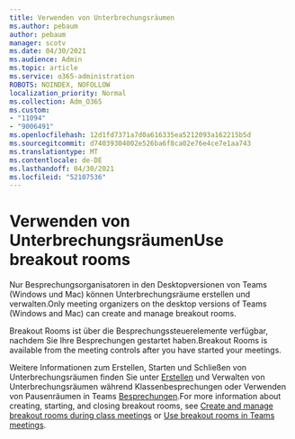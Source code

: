 ```yaml
---
title: Verwenden von Unterbrechungsräumen
ms.author: pebaum
author: pebaum
manager: scotv
ms.date: 04/30/2021
ms.audience: Admin
ms.topic: article
ms.service: o365-administration
ROBOTS: NOINDEX, NOFOLLOW
localization_priority: Normal
ms.collection: Adm_O365
ms.custom:
- "11094"
- "9006491"
ms.openlocfilehash: 12d1fd7371a7d0a616335ea5212093a162215b5d
ms.sourcegitcommit: d74039304002e526ba6f8ca02e76e4ce7e1aa743
ms.translationtype: MT
ms.contentlocale: de-DE
ms.lasthandoff: 04/30/2021
ms.locfileid: "52107536"
---
```

# <a name="use-breakout-rooms"></a><span data-ttu-id="5a448-102">Verwenden von Unterbrechungsräumen</span><span class="sxs-lookup"><span data-stu-id="5a448-102">Use breakout rooms</span></span>

<span data-ttu-id="5a448-103">Nur Besprechungsorganisatoren in den Desktopversionen von Teams (Windows und Mac) können Unterbrechungsräume erstellen und verwalten.</span><span class="sxs-lookup"><span data-stu-id="5a448-103">Only meeting organizers on the desktop versions of Teams (Windows and Mac) can create and manage breakout rooms.</span></span> 

<span data-ttu-id="5a448-104">Breakout Rooms ist über die Besprechungssteuerelemente verfügbar, nachdem Sie Ihre Besprechungen gestartet haben.</span><span class="sxs-lookup"><span data-stu-id="5a448-104">Breakout Rooms is available from the meeting controls after you have started your meetings.</span></span>

<span data-ttu-id="5a448-105">Weitere Informationen zum Erstellen, Starten und Schließen von Unterbrechungsräumen finden Sie unter [Erstellen]() und Verwalten von Unterbrechungsräumen während Klassenbesprechungen oder Verwenden von Pausenräumen in Teams [Besprechungen](https://support.microsoft.com/office/use-breakout-rooms-in-teams-meetings-7de1f48a-da07-466c-a5ab-4ebace28e461).</span><span class="sxs-lookup"><span data-stu-id="5a448-105">For more information about creating, starting, and closing breakout rooms, see [Create and manage breakout rooms during class meetings]() or [Use breakout rooms in Teams meetings](https://support.microsoft.com/office/use-breakout-rooms-in-teams-meetings-7de1f48a-da07-466c-a5ab-4ebace28e461).</span></span>